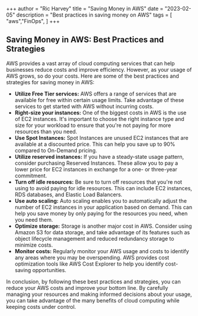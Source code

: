 +++
author = "Ric Harvey"
title = "Saving Money in AWS"
date = "2023-02-05"
description = "Best practices in saving money on AWS"
tags = [
    "aws","FinOps",
]
+++

## Saving Money in AWS: Best Practices and Strategies

AWS provides a vast array of cloud computing services that can help businesses reduce costs and improve efficiency. However, as your usage of AWS grows, so do your costs. Here are some of the best practices and strategies for saving money in AWS:

- __Utilize Free Tier services:__ AWS offers a range of services that are available for free within certain usage limits. Take advantage of these services to get started with AWS without incurring costs.
- __Right-size your instances:__ One of the biggest costs in AWS is the use of EC2 instances. It's important to choose the right instance type and size for your workload to ensure that you're not paying for more resources than you need.
- __Use Spot Instances:__ Spot Instances are unused EC2 instances that are available at a discounted price. This can help you save up to 90% compared to On-Demand pricing.
- __Utilize reserved instances:__ If you have a steady-state usage pattern, consider purchasing Reserved Instances. These allow you to pay a lower price for EC2 instances in exchange for a one- or three-year commitment.
- __Turn off idle resources:__ Be sure to turn off resources that you're not using to avoid paying for idle resources. This can include EC2 instances, RDS databases, and Elastic Load Balancers.
- __Use auto scaling:__ Auto scaling enables you to automatically adjust the number of EC2 instances in your application based on demand. This can help you save money by only paying for the resources you need, when you need them.
- __Optimize storage:__ Storage is another major cost in AWS. Consider using Amazon S3 for data storage, and take advantage of its features such as object lifecycle management and reduced redundancy storage to minimize costs.
- __Monitor costs:__ Regularly monitor your AWS usage and costs to identify any areas where you may be overspending. AWS provides cost optimization tools like AWS Cost Explorer to help you identify cost-saving opportunities.

In conclusion, by following these best practices and strategies, you can reduce your AWS costs and improve your bottom line. By carefully managing your resources and making informed decisions about your usage, you can take advantage of the many benefits of cloud computing while keeping costs under control.
